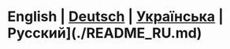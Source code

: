 # **English** | **[Deutsch](./README_DE.md)** | **[Українська](./README_ua.md)** | **Русский](./README_RU.md)**
